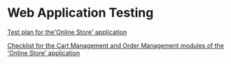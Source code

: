 # Web Application Testing

[Test plan for the'Online Store' application]( https://docs.google.com/spreadsheets/d/1trfQInElG3o3zxMJAGDhIAyGt6hd61yWoQkLTFBIrgE/edit?usp=sharing)

[Checklist for the Cart Management and Order Management modules of the 'Online Store' application](https://docs.google.com/spreadsheets/d/1FRHoh_RpKqugHxTcXCYh2p2VkO13QH7FUO7dpjgX2f0/edit?usp=sharing)
